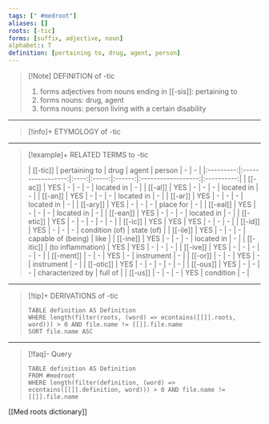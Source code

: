 ```yaml
---
tags: [" #medroot"]
aliases: []
roots: [-tic]
forms: [suffix, adjective, noun]
alphabet:: T
definition: [pertaining to, drug, agent, person]
---
```

>[!Note] DEFINITION of -tic
>1. forms adjectives from nouns ending in [[-sis]]: pertaining to
>2. forms nouns: drug, agent
>3. forms nouns: person living with a certain disability
_____
>[!info]+ ETYMOLOGY of -tic
_____
>[!example]+ RELATED TERMS to -tic
>
>| [[-tic]]  |   pertaining to   | drug | agent | person |         -          |     -      |
|:---------:|:-----------------:|:----:|:-----:|:------:|:------------------:|:----------:|
|  [[-ac]]  |        YES        |  -   |   -   |   -    |     located in     |     -      |
|  [[-al]]  |        YES        |  -   |   -   |   -    |     located in     |     -      |
|  [[-an]]  |        YES        |  -   |   -   |   -    |     located in     |     -      |
|  [[-ar]]  |        YES        |  -   |   -   |   -    |     located in     |     -      |
| [[-ary]]  |        YES        |  -   |   -   |   -    |     place for      |     -      |
| [[-eal]]  |        YES        |  -   |   -   |   -    |     located in     |     -      |
| [[-ean]]  |        YES        |  -   |   -   |   -    |     located in     |     -      |
| [[-etic]] |        YES        |  -   |   -   |   -    |         -          |     -      |
|  [[-ic]]  |        YES        | YES  |  YES  |   -    |         -          |     -      |
|  [[-id]]  |        YES        |  -   |   -   |   -    |   condition (of)   | state (of) |
| [[-ile]]  |        YES        |  -   |   -   |   -    | capable of (being) |    like    |
| [[-ine]]  |        YES        |  -   |   -   |   -    |     located in     |     -      |
| [[-itic]] | (to inflammation) | YES  |  YES  |   -    |         -          |     -      |
| [[-ive]]  |        YES        |  -   |   -   |   -    |         -          |     -      |
| [[-ment]] |         -         |  -   |  YES  |   -    |     instrument     |     -      |
|  [[-or]]  |         -         |  -   |  YES  |   -    |     instrument     |     -      |
| [[-otic]] |        YES        |  -   |   -   |   -    |         -          |     -      |
| [[-ous]]  |        YES        |  -   |   -   |   -    |  characterized by  |  full of   |
|  [[-us]]  |         -         |  -   |   -   |  YES   |     condition      | -           |
_____
>[!tip]+ DERIVATIONS of -tic
>```dataview
>TABLE definition AS Definition 
>WHERE length(filter(roots, (word) => econtains([[]].roots, word))) > 0 AND file.name != [[]].file.name
>SORT file.name ASC
>```
_____
>[!faq]- Query
>
>```dataview
>TABLE definition AS Definition
>FROM #medroot
>WHERE length(filter(definition, (word) => econtains([[]].definition, word))) > 0 AND file.name != [[]].file.name
>```

[[Med roots dictionary]]